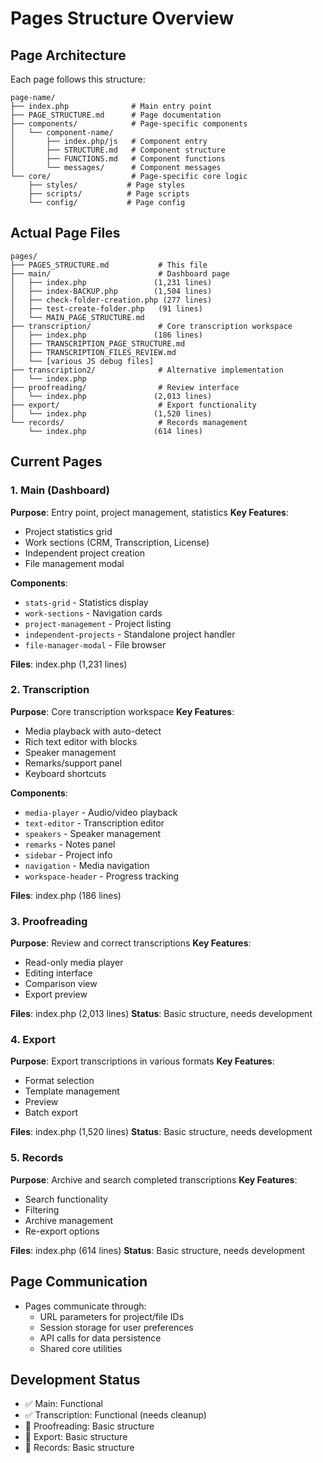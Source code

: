# Pages Structure Overview

## Page Architecture

Each page follows this structure:
```
page-name/
├── index.php              # Main entry point
├── PAGE_STRUCTURE.md      # Page documentation
├── components/            # Page-specific components
│   └── component-name/
│       ├── index.php/js   # Component entry
│       ├── STRUCTURE.md   # Component structure
│       ├── FUNCTIONS.md   # Component functions
│       └── messages/      # Component messages
└── core/                  # Page-specific core logic
    ├── styles/           # Page styles
    ├── scripts/          # Page scripts
    └── config/           # Page config
```

## Actual Page Files
```
pages/
├── PAGES_STRUCTURE.md           # This file
├── main/                        # Dashboard page
│   ├── index.php               (1,231 lines)
│   ├── index-BACKUP.php        (1,504 lines)
│   ├── check-folder-creation.php (277 lines)
│   ├── test-create-folder.php   (91 lines)
│   └── MAIN_PAGE_STRUCTURE.md
├── transcription/               # Core transcription workspace
│   ├── index.php               (186 lines)
│   ├── TRANSCRIPTION_PAGE_STRUCTURE.md
│   ├── TRANSCRIPTION_FILES_REVIEW.md
│   └── [various JS debug files]
├── transcription2/              # Alternative implementation
│   └── index.php
├── proofreading/                # Review interface
│   └── index.php               (2,013 lines)
├── export/                      # Export functionality  
│   └── index.php               (1,520 lines)
└── records/                     # Records management
    └── index.php               (614 lines)
```

## Current Pages

### 1. **Main (Dashboard)**
**Purpose**: Entry point, project management, statistics
**Key Features**:
- Project statistics grid
- Work sections (CRM, Transcription, License)
- Independent project creation
- File management modal

**Components**:
- `stats-grid` - Statistics display
- `work-sections` - Navigation cards
- `project-management` - Project listing
- `independent-projects` - Standalone project handler
- `file-manager-modal` - File browser

**Files**: index.php (1,231 lines)

### 2. **Transcription**
**Purpose**: Core transcription workspace
**Key Features**:
- Media playback with auto-detect
- Rich text editor with blocks
- Speaker management
- Remarks/support panel
- Keyboard shortcuts

**Components**:
- `media-player` - Audio/video playback
- `text-editor` - Transcription editor
- `speakers` - Speaker management
- `remarks` - Notes panel
- `sidebar` - Project info
- `navigation` - Media navigation
- `workspace-header` - Progress tracking

**Files**: index.php (186 lines)

### 3. **Proofreading**
**Purpose**: Review and correct transcriptions
**Key Features**:
- Read-only media player
- Editing interface
- Comparison view
- Export preview

**Files**: index.php (2,013 lines)
**Status**: Basic structure, needs development

### 4. **Export**
**Purpose**: Export transcriptions in various formats
**Key Features**:
- Format selection
- Template management
- Preview
- Batch export

**Files**: index.php (1,520 lines)
**Status**: Basic structure, needs development

### 5. **Records**
**Purpose**: Archive and search completed transcriptions
**Key Features**:
- Search functionality
- Filtering
- Archive management
- Re-export options

**Files**: index.php (614 lines)
**Status**: Basic structure, needs development

## Page Communication
- Pages communicate through:
  - URL parameters for project/file IDs
  - Session storage for user preferences
  - API calls for data persistence
  - Shared core utilities

## Development Status
- ✅ Main: Functional
- ✅ Transcription: Functional (needs cleanup)
- 🚧 Proofreading: Basic structure
- 🚧 Export: Basic structure
- 🚧 Records: Basic structure